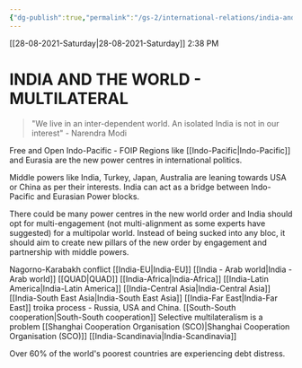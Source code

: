 ```yaml
---
{"dg-publish":true,"permalink":"/gs-2/international-relations/india-and-the-world-multilateral-toc/"}
---
```


[[28-08-2021-Saturday\|28-08-2021-Saturday]]  2:38 PM

# INDIA AND THE WORLD - MULTILATERAL
>"We live in an inter-dependent world. An isolated India is not in our interest" - Narendra Modi

Free and Open Indo-Pacific - FOIP
Regions like [[Indo-Pacific\|Indo-Pacific]] and Eurasia are the new power centres in international politics.

Middle powers like India, Turkey, Japan, Australia are leaning towards USA or China as per their interests. 
India can act as a bridge between Indo-Pacific and Eurasian Power blocks.

There could be many power centres in the new world order and India should opt for multi-engagement (not multi-alignment as some experts have suggested) for a multipolar world. Instead of being sucked into any bloc, it should aim to create new pillars of the new order by engagement and partnership with middle powers.

Nagorno-Karabakh conflict
[[India-EU\|India-EU]]
[[India - Arab world\|India - Arab world]]
[[QUAD\|QUAD]]
[[India-Africa\|India-Africa]]
[[India-Latin America\|India-Latin America]]
[[India-Central Asia\|India-Central Asia]]
[[India-South East Asia\|India-South East Asia]]
[[India-Far East\|India-Far East]]
troika process - Russia, USA and China.
[[South-South cooperation\|South-South cooperation]]
Selective multilateralism is a problem
[[Shanghai Cooperation Organisation (SCO)\|Shanghai Cooperation Organisation (SCO)]]
[[India-Scandinavia\|India-Scandinavia]]

Over 60% of the world's poorest countries are experiencing debt distress. 

